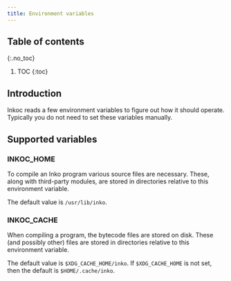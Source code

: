 ```yaml
---
title: Environment variables
---
```

<!-- vale off -->

## Table of contents
{:.no_toc}

1. TOC
{:toc}

## Introduction

Inkoc reads a few environment variables to figure out how it should operate.
Typically you do not need to set these variables manually.

## Supported variables

### INKOC_HOME

To compile an Inko program various source files are necessary. These, along
with third-party modules, are stored in directories relative to this environment
variable.

The default value is `/usr/lib/inko`.

### INKOC_CACHE

When compiling a program, the bytecode files are stored on disk.
These (and possibly other) files are stored in directories relative to this
environment variable.

The default value is `$XDG_CACHE_HOME/inko`. If `$XDG_CACHE_HOME` is not set,
then the default is `$HOME/.cache/inko`.
